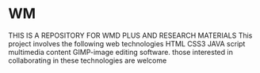 # WM
THIS IS A REPOSITORY FOR WMD PLUS AND RESEARCH MATERIALS This project involves the following web technologies HTML CSS3 JAVA script multimedia content GIMP-image editing software. those interested in collaborating in these technologies are welcome
